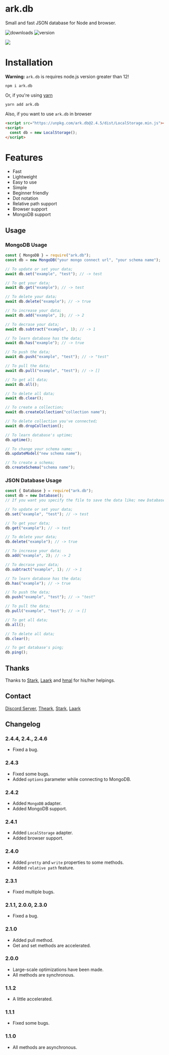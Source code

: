 # ark.db
Small and fast JSON database for Node and browser.

![downloads](http://img.shields.io/npm/dm/ark.db.svg?style=flat) ![version](https://img.shields.io/npm/v/ark.db?color=%2351F9C0&label=version)

<img src="https://nodei.co/npm/ark.db.png?downloads=true&downloadRank=true&stars=true">

# Installation
**Warning:** `ark.db` is requires node.js version greater than 12!
```
npm i ark.db
```

Or, if you're using [yarn](https://yarnpkg.com/)

```
yarn add ark.db
```

Also, if you want to use `ark.db` in browser

```html
<script src="https://unpkg.com/ark.db@2.4.5/dist/LocalStorage.min.js"></script>
<script>
  const db = new LocalStorage();
</script> 
```

# Features

-   Fast
-   Lightweight
-   Easy to use
-   Simple
-   Beginner friendly
-   Dot notation
-   Relative path support
-   Browser support
-   MongoDB support

## Usage

### MongoDB Usage

```js
const { MongoDB } = require("ark.db");
const db = new MongoDB("your mongo connect url", "your schema name");

// To update or set your data;
await db.set("example", "test"); // -> test

// To get your data;
await db.get("example"); // -> test

// To delete your data;
await db.delete("example"); // -> true

// To increase your data;
await db.add("example", 2); // -> 2

// To decrase your data;
await db.subtract("example", 1); // -> 1

// To learn database has the data;
await db.has("example"); // -> true

// To push the data;
await db.push("example", "test"); // -> "test"

// To pull the data;
await db.pull("example", "test"); // -> []

// To get all data;
await db.all();

// To delete all data;
await db.clear();

// To create a collection;
await db.createCollection("collection name");

// To delete collection you've connected;
await db.dropCollection();

// To learn database's uptime;
db.uptime();

// To change your schema name;
db.updateModel("new schema name");

// To create a schema;
db.createSchema("schema name");

```

### JSON Database Usage

```js
const { Database } = require("ark.db");
const db = new Database();
// If you want you specify the file to save the data like; new Database("myDatas");

// To update or set your data;
db.set("example", "test"); // -> test

// To get your data;
db.get("example"); // -> test

// To delete your data;
db.delete("example"); // -> true

// To increase your data;
db.add("example", 2); // -> 2

// To decrase your data;
db.subtract("example", 1); // -> 1

// To learn database has the data;
db.has("example"); // -> true

// To push the data;
db.push("example", "test"); // -> "test"

// To pull the data;
db.pull("example", "test"); // -> []

// To get all data;
db.all();

// To delete all data;
db.clear();

// To get database's ping;
db.ping();
```

## Thanks

Thanks to [Stark](https://discord.com/users/332926821706498063), [Laark](https://discord.com/users/814919032884428840) and [hmal](https://discord.com/users/337967184070311936) for his/her helpings.

## Contact

[Discord Server](https://discord.gg/UEPcFtytcc), [Theark](https://discord.com/users/350976460313329665), [Stark](https://discord.com/users/332926821706498063), [Laark](https://discord.com/users/814919032884428840)

## Changelog

### 2.4.4, 2.4., 2.4.6

-   Fixed a bug.

### 2.4.3

-   Fixed some bugs.
-   Added `options` parameter while connecting to MongoDB.

### 2.4.2

-   Added `MongoDB` adapter.
-   Added MongoDB support.

### 2.4.1

-   Added `LocalStorage` adapter.
-   Added browser support.

### 2.4.0

-   Added `pretty` and `write` properties to some methods.
-   Added `relative path` feature.

### 2.3.1

-   Fixed multiple bugs.

### 2.1.1, 2.0.0, 2.3.0

-   Fixed a bug.

### 2.1.0

-   Added pull method.
-   Get and set methods are accelerated.

### 2.0.0

-   Large-scale optimizations have been made.
-   All methods are synchronous.

### 1.1.2

-   A little accelerated.

### 1.1.1

-   Fixed some bugs.

### 1.1.0

-   All methods are asynchronous.
